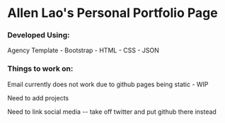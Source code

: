 <h1>Allen Lao's Personal Portfolio Page</h1>

<h3>Developed Using:</h3>

Agency Template - Bootstrap - HTML - CSS - JSON


<h3> Things to work on: </h3>

Email currently does not work due to github pages being static - WIP

Need to add projects

Need to link social media -- take off twitter and put github there instead


